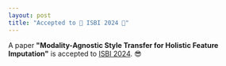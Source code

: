 ```yaml
---
layout: post
title: "Accepted to 🎉 ISBI 2024 🎉"
---
```


A paper **"Modality-Agnostic Style Transfer for Holistic Feature Imputation"** is accepted to [ISBI 2024](https://biomedicalimaging.org/2024/). 😎